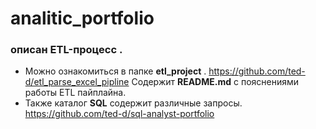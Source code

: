 # analitic_portfolio
### описан ETL-процесс .
* Можно ознакомиться в папке **etl_project** .
https://github.com/ted-d/etl_parse_excel_pipline
Содержит **README.md** с пояснениями работы ETL пайплайна. 
* Также каталог **SQL** содержит различные запросы. 
https://github.com/ted-d/sql-analyst-portfolio
